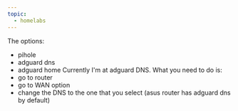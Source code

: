 ```yaml
---
topic:
  - homelabs
---
```

The options:
- pihole
- adguard dns
- adguard home
Currently I'm at adguard DNS.
What you need to do is:
- go to router
- go to WAN option
- change the DNS to the one that you select (asus router has adguard dns by default)

